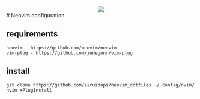 <div align="center"> <img src="https://github.com/siruidops/neovim_dotfiles/raw/main/.screenshot.png"/> </div>
# Neovim configuration

## requirements
``` text
neovim - https://github.com/neovim/neovim
vim-plug - https://github.com/junegunn/vim-plug
```


## install

```text
git clone https://github.com/siruidops/neovim_dotfiles ~/.config/nvim/
nvim +PlugInstall
```
